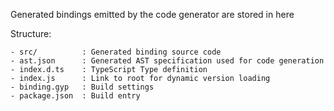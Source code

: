 Generated bindings emitted by the code generator are stored in here

Structure:

    - src/          : Generated binding source code
    - ast.json      : Generated AST specification used for code generation
    - index.d.ts    : TypeScript Type definition
    - index.js      : Link to root for dynamic version loading
    - binding.gyp   : Build settings
    - package.json  : Build entry
